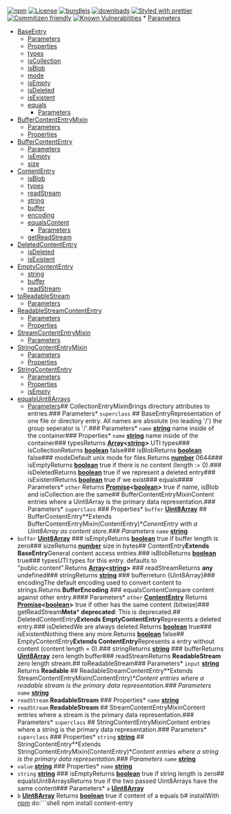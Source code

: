 [![npm](https://img.shields.io/npm/v/content-entry.svg)](https://www.npmjs.com/package/content-entry)
[![License](https://img.shields.io/badge/License-BSD%203--Clause-blue.svg)](https://opensource.org/licenses/BSD-3-Clause)
[![bundlejs](https://deno.bundlejs.com/?q=content-entry\&badge=detailed)](https://bundlejs.com/?q=content-entry)
[![downloads](http://img.shields.io/npm/dm/content-entry.svg?style=flat-square)](https://npmjs.org/package/content-entry)
[![Styled with prettier](https://img.shields.io/badge/styled_with-prettier-ff69b4.svg)](https://github.com/prettier/prettier)
[![Commitizen friendly](https://img.shields.io/badge/commitizen-friendly-brightgreen.svg)](http://commitizen.github.io/cz-cli/)
[![Known Vulnerabilities](https://snyk.io/test/github/arlac77/content-entry/badge.svg)](https://snyk.io/test/github/arlac77/content-entry)
    *   [Parameters](#parameters)
*   [BaseEntry](#baseentry)
    *   [Parameters](#parameters-1)
    *   [Properties](#properties)
    *   [types](#types)
    *   [isCollection](#iscollection)
    *   [isBlob](#isblob)
    *   [mode](#mode)
    *   [isEmpty](#isempty)
    *   [isDeleted](#isdeleted)
    *   [isExistent](#isexistent)
    *   [equals](#equals)
        *   [Parameters](#parameters-2)
*   [BufferContentEntryMixin](#buffercontententrymixin)
    *   [Parameters](#parameters-3)
    *   [Properties](#properties-1)
*   [BufferContentEntry](#buffercontententry)
    *   [Parameters](#parameters-4)
    *   [isEmpty](#isempty-1)
    *   [size](#size)
*   [ContentEntry](#contententry)
    *   [isBlob](#isblob-1)
    *   [types](#types-1)
    *   [readStream](#readstream)
    *   [string](#string)
    *   [buffer](#buffer)
    *   [encoding](#encoding)
    *   [equalsContent](#equalscontent)
        *   [Parameters](#parameters-5)
    *   [getReadStream](#getreadstream)
*   [DeletedContentEntry](#deletedcontententry)
    *   [isDeleted](#isdeleted-1)
    *   [isExistent](#isexistent-1)
*   [EmptyContentEntry](#emptycontententry)
    *   [string](#string-1)
    *   [buffer](#buffer-1)
    *   [readStream](#readstream-1)
*   [toReadableStream](#toreadablestream)
    *   [Parameters](#parameters-6)
*   [ReadableStreamContentEntry](#readablestreamcontententry)
    *   [Parameters](#parameters-7)
    *   [Properties](#properties-2)
*   [StreamContentEntryMixin](#streamcontententrymixin)
    *   [Parameters](#parameters-8)
*   [StringContentEntryMixin](#stringcontententrymixin)
    *   [Parameters](#parameters-9)
    *   [Properties](#properties-3)
*   [StringContentEntry](#stringcontententry)
    *   [Parameters](#parameters-10)
    *   [Properties](#properties-4)
    *   [isEmpty](#isempty-2)
*   [equalsUint8Arrays](#equalsuint8arrays)
    *   [Parameters](#parameters-11)## CollectionEntryMixinBrings directory attributes to entries.### Parameters*   `superclass` &#x20;## BaseEntryRepresentation of one file or directory entry.
All names are absolute (no leading '/') the group seperator is '/'.### Parameters*   `name` **[string](https://developer.mozilla.org/docs/Web/JavaScript/Reference/Global_Objects/String)** name inside of the container### Properties*   `name` **[string](https://developer.mozilla.org/docs/Web/JavaScript/Reference/Global_Objects/String)** name inside of the container### typesReturns **[Array](https://developer.mozilla.org/docs/Web/JavaScript/Reference/Global_Objects/Array)<[string](https://developer.mozilla.org/docs/Web/JavaScript/Reference/Global_Objects/String)>** UTI types### isCollectionReturns **[boolean](https://developer.mozilla.org/docs/Web/JavaScript/Reference/Global_Objects/Boolean)** false### isBlobReturns **[boolean](https://developer.mozilla.org/docs/Web/JavaScript/Reference/Global_Objects/Boolean)** false### modeDefault unix mode for files.Returns **[number](https://developer.mozilla.org/docs/Web/JavaScript/Reference/Global_Objects/Number)** 0644### isEmptyReturns **[boolean](https://developer.mozilla.org/docs/Web/JavaScript/Reference/Global_Objects/Boolean)** true if there is no content (length := 0).### isDeletedReturns **[boolean](https://developer.mozilla.org/docs/Web/JavaScript/Reference/Global_Objects/Boolean)** true if we represent a deleted entry### isExistentReturns **[boolean](https://developer.mozilla.org/docs/Web/JavaScript/Reference/Global_Objects/Boolean)** true if we exist### equals#### Parameters*   `other` &#x20;Returns **[Promise](https://developer.mozilla.org/docs/Web/JavaScript/Reference/Global_Objects/Promise)<[boolean](https://developer.mozilla.org/docs/Web/JavaScript/Reference/Global_Objects/Boolean)>** true if name, isBlob and isCollection are the same## BufferContentEntryMixinContent entries where a Uint8Array is the primary data representation.### Parameters*   `superclass` &#x20;### Properties*   `buffer` **[Uint8Array](https://developer.mozilla.org/docs/Web/JavaScript/Reference/Global_Objects/Uint8Array)**&#x20;## BufferContentEntry**Extends BufferContentEntryMixin(ContentEntry)**ConentEntry with a Uint8Array as content store.### Parameters*   `name` **[string](https://developer.mozilla.org/docs/Web/JavaScript/Reference/Global_Objects/String)**&#x20;
*   `buffer` **[Uint8Array](https://developer.mozilla.org/docs/Web/JavaScript/Reference/Global_Objects/Uint8Array)**&#x20;### isEmptyReturns **[boolean](https://developer.mozilla.org/docs/Web/JavaScript/Reference/Global_Objects/Boolean)** true if buffer length is zero### sizeReturns **[number](https://developer.mozilla.org/docs/Web/JavaScript/Reference/Global_Objects/Number)** size in bytes## ContentEntry**Extends BaseEntry**General content access entries.### isBlobReturns **[boolean](https://developer.mozilla.org/docs/Web/JavaScript/Reference/Global_Objects/Boolean)** true### typesUTI types for this entry.
defaults to "public.content".Returns **[Array](https://developer.mozilla.org/docs/Web/JavaScript/Reference/Global_Objects/Array)<[string](https://developer.mozilla.org/docs/Web/JavaScript/Reference/Global_Objects/String)>** ### readStreamReturns **any** undefined### stringReturns **[string](https://developer.mozilla.org/docs/Web/JavaScript/Reference/Global_Objects/String)** ### bufferreturn {Uint8Array}### encodingThe default encoding used to convert content to strings.Returns **BufferEncoding** ### equalsContentCompare content against other entry.#### Parameters*   `other` **[ContentEntry](#contententry)**&#x20;Returns **[Promise](https://developer.mozilla.org/docs/Web/JavaScript/Reference/Global_Objects/Promise)<[boolean](https://developer.mozilla.org/docs/Web/JavaScript/Reference/Global_Objects/Boolean)>** true if other has the same content (bitwise)### getReadStream**Meta***   **deprecated**: This is deprecated.## DeletedContentEntry**Extends EmptyContentEntry**Represents a deleted entry.### isDeletedWe are always deleted.Returns **[boolean](https://developer.mozilla.org/docs/Web/JavaScript/Reference/Global_Objects/Boolean)** true### isExistentNothing there any more.Returns **[boolean](https://developer.mozilla.org/docs/Web/JavaScript/Reference/Global_Objects/Boolean)** false## EmptyContentEntry**Extends ContentEntry**Represents a entry without content (content length = 0).### stringReturns **[string](https://developer.mozilla.org/docs/Web/JavaScript/Reference/Global_Objects/String)** ### bufferReturns **[Uint8Array](https://developer.mozilla.org/docs/Web/JavaScript/Reference/Global_Objects/Uint8Array)** zero length buffer### readStreamReturns **ReadableStream** zero length stream.## toReadableStream### Parameters*   `input` **[string](https://developer.mozilla.org/docs/Web/JavaScript/Reference/Global_Objects/String)**&#x20;Returns **Readable** ## ReadableStreamContentEntry**Extends StreamContentEntryMixin(ContentEntry)**Content entries where a readable stream is the primary data representation.### Parameters*   `name` **[string](https://developer.mozilla.org/docs/Web/JavaScript/Reference/Global_Objects/String)**&#x20;
*   `readStream` **ReadableStream**&#x20;### Properties*   `name` **[string](https://developer.mozilla.org/docs/Web/JavaScript/Reference/Global_Objects/String)**&#x20;
*   `readStream` **ReadableStream**&#x20;## StreamContentEntryMixinContent entries where a stream is the primary data representation.### Parameters*   `superclass` &#x20;## StringContentEntryMixinContent entries where a string is the primary data representation.### Parameters*   `superclass` &#x20;### Properties*   `string` **[string](https://developer.mozilla.org/docs/Web/JavaScript/Reference/Global_Objects/String)**&#x20;## StringContentEntry**Extends StringContentEntryMixin(ContentEntry)**Content entries where a string is the primary data representation.### Parameters*   `name` **[string](https://developer.mozilla.org/docs/Web/JavaScript/Reference/Global_Objects/String)**&#x20;
*   `value` **[string](https://developer.mozilla.org/docs/Web/JavaScript/Reference/Global_Objects/String)**&#x20;### Properties*   `name` **[string](https://developer.mozilla.org/docs/Web/JavaScript/Reference/Global_Objects/String)**&#x20;
*   `string` **[string](https://developer.mozilla.org/docs/Web/JavaScript/Reference/Global_Objects/String)**&#x20;### isEmptyReturns **[boolean](https://developer.mozilla.org/docs/Web/JavaScript/Reference/Global_Objects/Boolean)** true if string length is zero## equalsUint8ArraysReturns true if the two passed Uint8Arrays have the same content### Parameters*   `a` **[Uint8Array](https://developer.mozilla.org/docs/Web/JavaScript/Reference/Global_Objects/Uint8Array)**&#x20;
*   `b` **[Uint8Array](https://developer.mozilla.org/docs/Web/JavaScript/Reference/Global_Objects/Uint8Array)**&#x20;Returns **[boolean](https://developer.mozilla.org/docs/Web/JavaScript/Reference/Global_Objects/Boolean)** true if content of a equals b# installWith [npm](http://npmjs.org) do:```shell
npm install content-entry
```# licenseBSD-2-Clause
